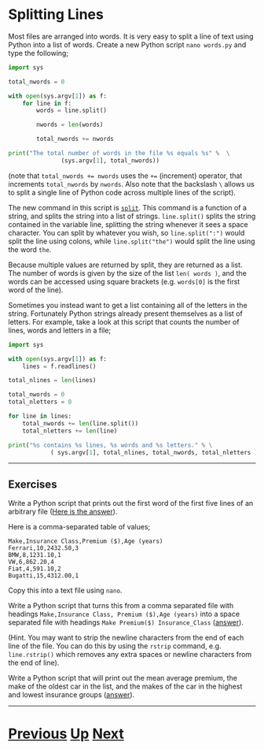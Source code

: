 # Splitting Lines

Most files are arranged into words. It is very easy to split a line of text using Python into a list of words. Create a new Python script `nano words.py` and type the following;

```python
import sys

total_nwords = 0

with open(sys.argv[1]) as f:
    for line in f:
        words = line.split()

        nwords = len(words)

        total_nwords += nwords

print("The total number of words in the file %s equals %s" %  \
               (sys.argv[1], total_nwords))
```

(note that `total_nwords += nwords` uses the `+=` (increment) operator, that increments `total_nwords` by `nwords`. Also note that the backslash `\` allows us to split a single line of Python code across multiple lines of the script).

The new command in this script is [`split`](https://docs.python.org/library/stdtypes.html#str.split). This command is a function of a string, and splits the string into a list of strings. `line.split()` splits the string contained in the variable line, splitting the string whenever it sees a space character. You can split by whatever you wish, so `line.split(":")` would split the line using colons, while `line.split("the")` would split the line using the word `the`.

Because multiple values are returned by split, they are returned as a list. The number of words is given by the size of the list `len( words )`, and the words can be accessed using square brackets (e.g. `words[0]` is the first word of the line).

Sometimes you instead want to get a list containing all of the letters in the string. Fortunately Python strings already present themselves as a list of letters. For example, take a look at this script that counts the number of lines, words and letters in a file;

```python
import sys

with open(sys.argv[1]) as f:
    lines = f.readlines()

total_nlines = len(lines)

total_nwords = 0
total_nletters = 0

for line in lines:
    total_nwords += len(line.split())
    total_nletters += len(line)

print("%s contains %s lines, %s words and %s letters." % \
            ( sys.argv[1], total_nlines, total_nwords, total_nletters ))
```

***

## Exercises

Write a Python script that prints out the first word of the first five lines of an arbitrary file ([Here is the answer](splitting_answer1.md)).

Here is a comma-separated table of values;

    Make,Insurance Class,Premium ($),Age (years)
    Ferrari,10,2432.50,3
    BMW,8,1231.10,1
    VW,6,862.20,4
    Fiat,4,591.10,2
    Bugatti,15,4312.00,1

Copy this into a text file using `nano`.

Write a Python script that turns this from a comma separated file with headings `Make,Insurance Class, Premium ($),Age (years)` into a space separated file with headings `Make Premium($) Insurance_Class` ([answer](splitting_answer2.md)).

(Hint. You may want to strip the newline characters from the end of each line of the file. You can do this by using the `rstrip` command, e.g. `line.rstrip()` which removes any extra spaces or newline characters from the end of line).

Write a Python script that will print out the mean average premium, the make of the oldest car in the list, and the makes of the car in the highest and lowest insurance groups ([answer](splitting_answer3.md)).

***

# [Previous](writing.md) [Up](README.md) [Next](searching.md)
